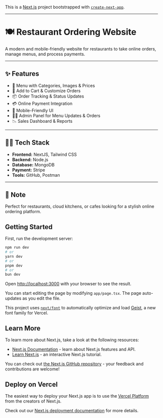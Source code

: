 This is a [Next.js](https://nextjs.org) project bootstrapped with [`create-next-app`](https://nextjs.org/docs/app/api-reference/cli/create-next-app).

<hr></hr>


# 🍽️ Restaurant Ordering Website

A modern and mobile-friendly website for restaurants to take online orders, manage menus, and process payments.

---

## ✨ Features

- 🧾 Menu with Categories, Images & Prices  
- 🛒 Add to Cart & Customize Orders  
- 📦 Order Tracking & Status Updates  
- 💳 Online Payment Integration  
- 📲 Mobile-Friendly UI  
- 🧑‍🍳 Admin Panel for Menu Updates & Orders  
- 📉 Sales Dashboard & Reports  

---

## 🧑‍💻 Tech Stack

- **Frontend:** NextJS, Tailwind CSS  
- **Backend:** Node.js 
- **Database:** MongoDB  
- **Payment:**  Stripe  
- **Tools:** GitHub, Postman

---

## 📌 Note

Perfect for restaurants, cloud kitchens, or cafes looking for a stylish online ordering platform.



## Getting Started

First, run the development server:

```bash
npm run dev
# or
yarn dev
# or
pnpm dev
# or
bun dev
```

Open [http://localhost:3000](http://localhost:3000) with your browser to see the result.

You can start editing the page by modifying `app/page.tsx`. The page auto-updates as you edit the file.

This project uses [`next/font`](https://nextjs.org/docs/app/building-your-application/optimizing/fonts) to automatically optimize and load [Geist](https://vercel.com/font), a new font family for Vercel.

## Learn More

To learn more about Next.js, take a look at the following resources:

- [Next.js Documentation](https://nextjs.org/docs) - learn about Next.js features and API.
- [Learn Next.js](https://nextjs.org/learn) - an interactive Next.js tutorial.

You can check out [the Next.js GitHub repository](https://github.com/vercel/next.js) - your feedback and contributions are welcome!

## Deploy on Vercel

The easiest way to deploy your Next.js app is to use the [Vercel Platform](https://vercel.com/new?utm_medium=default-template&filter=next.js&utm_source=create-next-app&utm_campaign=create-next-app-readme) from the creators of Next.js.

Check out our [Next.js deployment documentation](https://nextjs.org/docs/app/building-your-application/deploying) for more details.
